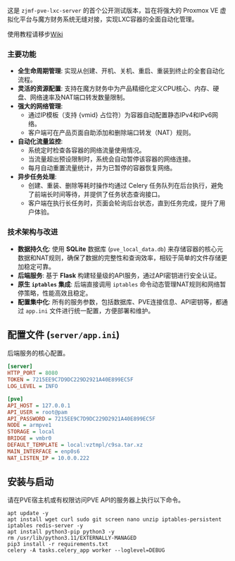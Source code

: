 这是 `zjmf-pve-lxc-server` 的首个公开测试版本，旨在将强大的 Proxmox VE 虚拟化平台与魔方财务系统无缝对接，实现LXC容器的全面自动化管理。

使用教程请移步[Wiki](https://github.com/xkatld/zjmf-pve-lxc-server/wiki)

### 主要功能

* **全生命周期管理**: 实现从创建、开机、关机、重启、重装到终止的全套自动化流程。
* **灵活的资源配置**: 支持在魔方财务中为产品精细化定义CPU核心、内存、硬盘、网络速率及NAT端口转发数量限制。
* **强大的网络管理**:
    * 通过IP模板（支持 {vmid} 占位符）为容器自动配置静态IPv4和IPv6网络。
    * 客户端可在产品页面自助添加和删除端口转发（NAT）规则。
* **自动化流量监控**:
    * 系统定时检查各容器的网络流量使用情况。
    * 当流量超出预设限制时，系统会自动暂停该容器的网络连接。
    * 每月自动重置流量统计，并为已暂停的容器恢复网络。
* **异步任务处理**:
    * 创建、重装、删除等耗时操作均通过 Celery 任务队列在后台执行，避免了前端长时间等待，并提供了任务状态查询接口。
    * 客户端在执行长任务时，页面会轮询后台状态，直到任务完成，提升了用户体验。

### 技术架构与改进

* **数据持久化**: 使用 **SQLite** 数据库 (`pve_local_data.db`) 来存储容器的核心元数据和NAT规则，确保了数据的完整性和查询效率，相较于简单的文件存储更加稳定可靠。
* **后端服务**: 基于 **Flask** 构建轻量级的API服务，通过API密钥进行安全认证。
* **原生 `iptables` 集成**: 后端直接调用 `iptables` 命令动态管理NAT规则和网络暂停策略，性能高效且稳定。
* **配置集中化**: 所有的服务参数，包括数据库、PVE连接信息、API密钥等，都通过 `app.ini` 文件进行统一配置，方便部署和维护。

## 配置文件 (`server/app.ini`)

后端服务的核心配置。

```ini
[server]
HTTP_PORT = 8080
TOKEN = 7215EE9C7D9DC229D2921A40E899EC5F
LOG_LEVEL = INFO

[pve]
API_HOST = 127.0.0.1
API_USER = root@pam
API_PASSWORD = 7215EE9C7D9DC229D2921A40E899EC5F
NODE = armpve1
STORAGE = local
BRIDGE = vmbr0
DEFAULT_TEMPLATE = local:vztmpl/c9sa.tar.xz
MAIN_INTERFACE = enp0s6
NAT_LISTEN_IP = 10.0.0.222
```

## 安装与启动

请在PVE宿主机或有权限访问PVE API的服务器上执行以下命令。

```shell
apt update -y
apt install wget curl sudo git screen nano unzip iptables-persistent iptables redis-server -y
apt install python3-pip python3 -y
rm /usr/lib/python3.11/EXTERNALLY-MANAGED
pip3 install -r requirements.txt
celery -A tasks.celery_app worker --loglevel=DEBUG
```
